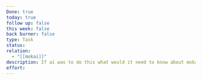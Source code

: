 ```yaml
---
Done: true
today: true
follow up: false
this week: false
back burner: false
type: Task
status:
relation:
  - "[[mokai]]"
description: If ai was to do this what would it need to know about mokai
effort:
---
```

